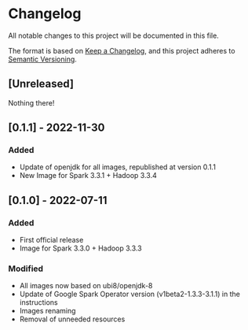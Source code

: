 # Changelog

All notable changes to this project will be documented in this file.

The format is based on [Keep a Changelog](https://keepachangelog.com/en/1.0.0/),
and this project adheres to [Semantic Versioning](https://semver.org/spec/v2.0.0.html).

## [Unreleased]

Nothing there!

## [0.1.1] - 2022-11-30

### Added

- Update of openjdk for all images, republished at version 0.1.1
- New Image for Spark 3.3.1 + Hadoop 3.3.4

## [0.1.0] - 2022-07-11

### Added

- First official release
- Image for Spark 3.3.0 + Hadoop 3.3.3

### Modified

- All images now based on ubi8/openjdk-8
- Update of Google Spark Operator version (v1beta2-1.3.3-3.1.1) in the instructions
- Images renaming
- Removal of unneeded resources
